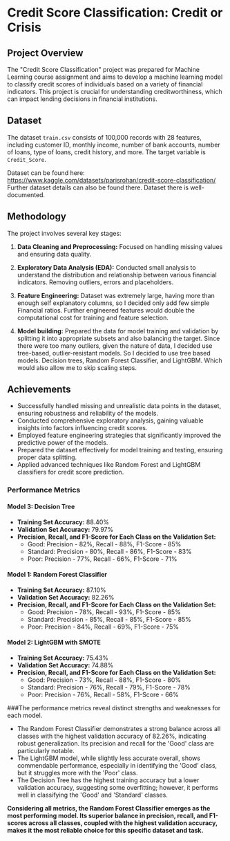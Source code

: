 
# Credit Score Classification: Credit or Crisis

## Project Overview

The "Credit Score Classification" project was prepared for Machine Learning course assignment and aims to develop a machine learning model to classify credit scores of individuals based on a variety of financial indicators. This project is crucial for understanding creditworthiness, which can impact lending decisions in financial institutions.

## Dataset

The dataset `train.csv` consists of 100,000 records with 28 features, including customer ID, monthly income, number of bank accounts, number of loans, type of loans, credit history, and more. The target variable is `Credit_Score`.

Dataset can be found here:
https://www.kaggle.com/datasets/parisrohan/credit-score-classification/
Further dataset details can also be found there. Dataset there is well-documented.

## Methodology

The project involves several key stages:

1.  **Data Cleaning and Preprocessing:** Focused on handling missing values and ensuring data quality.

2.  **Exploratory Data Analysis (EDA):** Conducted small analysis to understand the distribution and relationship between various financial indicators. Removing outliers, errors and placeholders.

3.  **Feature Engineering:** Dataset was extremely large, having more than enough self explanatory columns, so I decided only add few simple Financial ratios. Further engineered features would double the computational cost for training and feature selection.

4.  **Model building:** Prepared the data for model training and validation by splitting it into appropriate subsets and also balancing the target. Since there were too many outliers, given the nature of data, I decided use tree-based, outlier-resistant models. So I decided to use tree based models. Decision trees, Random Forest Classifier, and LightGBM. Which would also allow me to skip scaling steps.



## Achievements

-   Successfully handled missing and unrealistic data points in the dataset, ensuring robustness and reliability of the models.
-   Conducted comprehensive exploratory analysis, gaining valuable insights into factors influencing credit scores.
-   Employed feature engineering strategies that significantly improved the predictive power of the models.
-   Prepared the dataset effectively for model training and testing, ensuring proper data splitting.
-   Applied advanced techniques like Random Forest and LightGBM classifiers for credit score prediction.


### Performance Metrics

#### Model 3: Decision Tree
-   **Training Set Accuracy:** 88.40%
-   **Validation Set Accuracy:** 79.97%
-   **Precision, Recall, and F1-Score for Each Class on the Validation Set:**
    -   Good: Precision - 82%, Recall - 88%, F1-Score - 85%
    -   Standard: Precision - 80%, Recall - 86%, F1-Score - 83%
    -   Poor: Precision - 77%, Recall - 66%, F1-Score - 71%

#### Model 1: Random Forest Classifier
-   **Training Set Accuracy:** 87.10%
-   **Validation Set Accuracy:** 82.26%
-   **Precision, Recall, and F1-Score for Each Class on the Validation Set:**
    -   Good: Precision - 78%, Recall - 93%, F1-Score - 85%
    -   Standard: Precision - 85%, Recall - 85%, F1-Score - 85%
    -   Poor: Precision - 84%, Recall - 69%, F1-Score - 75%

#### Model 2: LightGBM with SMOTE
-   **Training Set Accuracy:** 75.43%
-   **Validation Set Accuracy:** 74.88%
-   **Precision, Recall, and F1-Score for Each Class on the Validation Set:**
    -   Good: Precision - 73%, Recall - 88%, F1-Score - 80%
    -   Standard: Precision - 76%, Recall - 79%, F1-Score - 78%
    -   Poor: Precision - 76%, Recall - 58%, F1-Score - 66%


###The performance metrics reveal distinct strengths and weaknesses for each model.

-   The Random Forest Classifier demonstrates a strong balance across all classes with the highest validation accuracy of 82.26%, indicating robust generalization. Its precision and recall for the 'Good' class are particularly notable.
-   The LightGBM model, while slightly less accurate overall, shows commendable performance, especially in identifying the 'Good' class, but it struggles more with the 'Poor' class.
-   The Decision Tree has the highest training accuracy but a lower validation accuracy, suggesting some overfitting; however, it performs well in classifying the 'Good' and 'Standard' classes.

**Considering all metrics, the Random Forest Classifier emerges as the most performing model. Its superior balance in precision, recall, and F1-scores across all classes, coupled with the highest validation accuracy, makes it the most reliable choice for this specific dataset and task.**
